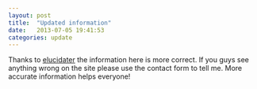 ```yaml
---
layout: post
title:  "Updated information"
date:   2013-07-05 19:41:53
categories: update
---
```


Thanks to [elucidater](http://www.reddit.com/user/elucidater) the information here is more correct. If you guys see anything wrong on the site please use the contact form to tell me. More accurate information helps everyone!